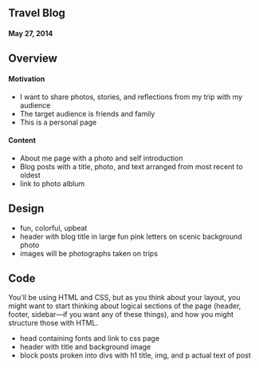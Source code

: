 ## Travel Blog
#### May 27, 2014

## Overview

#### Motivation

- I want to share photos, stories, and reflections from my trip with my audience
- The target audience is friends and family
- This is a personal page 

#### Content

- About me page with a photo and self introduction
- Blog posts with a title, photo, and text arranged from most recent to oldest 
- link to photo alblum

## Design

- fun, colorful, upbeat
- header with blog title in large fun pink letters on scenic background photo
- images will be photographs taken on trips 

## Code

You'll be using HTML and CSS, but as you think about your layout,
you might want to start thinking about logical sections of the page
(header, footer, sidebar—if you want any of these things),
and how you might structure those with HTML.

- head containing fonts and link to css page 
- header with title and background image 
- block posts proken into divs with h1 title, img, and p actual text of post 